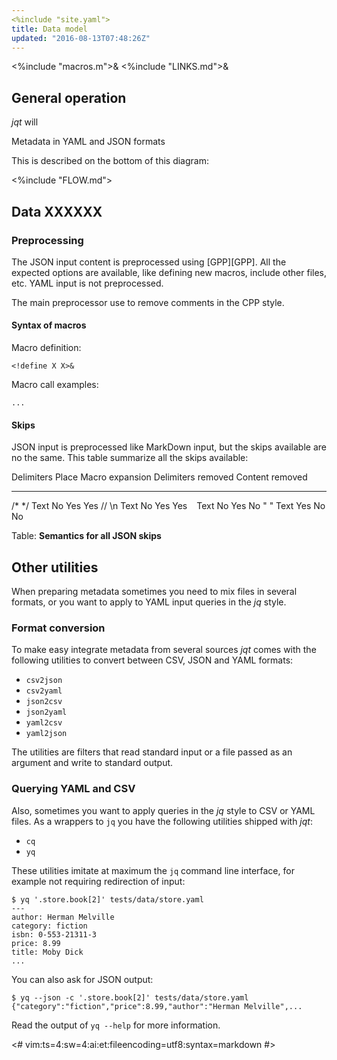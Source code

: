 ```yaml
---
<%include "site.yaml">
title: Data model
updated: "2016-08-13T07:48:26Z"
---
```

<%include "macros.m">&
<%include "LINKS.md">&

## General operation

_jqt_ will

Metadata in YAML and JSON formats

This is described on the bottom of this diagram:

<%include "FLOW.md">

## Data XXXXXX

### Preprocessing

The JSON input content is preprocessed using [GPP][GPP]. All the expected options are available,
like defining new macros, include other files, etc. YAML input is not preprocessed.

The main preprocessor use to remove comments in the CPP style.

#### Syntax of macros

Macro definition:

```
<!define X X>&
```

Macro call examples:

```
...
```

#### Skips

JSON input is preprocessed like MarkDown input, but the skips available are no the same.
This table summarize all the skips available:

 Delimiters     Place   Macro expansion     Delimiters removed  Content removed
-------------   -----   ---------------     ------------------  ---------------
/* */           Text    No                  Yes                 Yes
// \n           Text    No                  Yes                 Yes
` `             Text    No                  Yes                 No
" "             Text    Yes                 No                  No

Table: **Semantics for all JSON skips**

## Other utilities

When preparing metadata sometimes you need to mix files in several formats, or you
want to apply to YAML input queries in the _jq_ style.

### Format conversion

To make easy integrate metadata from several sources _jqt_ comes with the
following utilities to convert between CSV, JSON and YAML formats:

* `csv2json`
* `csv2yaml`
* `json2csv`
* `json2yaml`
* `yaml2csv`
* `yaml2json`

The utilities are filters that read standard input or a file passed as an
argument and write to standard output.

### Querying YAML and CSV

Also, sometimes you want to apply queries in the _jq_ style to CSV or YAML files.
As a wrappers to `jq` you have the following utilities shipped with _jqt_:

* `cq`
* `yq`

These utilities imitate at maximum the `jq` command line interface, for example
not requiring redirection of input:

```
$ yq '.store.book[2]' tests/data/store.yaml
---
author: Herman Melville
category: fiction
isbn: 0-553-21311-3
price: 8.99
title: Moby Dick
...
```

You can also ask for JSON output:

```
$ yq --json -c '.store.book[2]' tests/data/store.yaml
{"category":"fiction","price":8.99,"author":"Herman Melville",...
```

Read the output of `yq --help` for more information.

<#
vim:ts=4:sw=4:ai:et:fileencoding=utf8:syntax=markdown
#>
